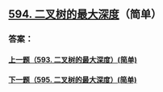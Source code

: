 ## [594. 二叉树的最大深度](https://leetcode-cn.com/problems/merge-two-sorted-lists/)（简单）





### 答案：



#### [上一题（593. 二叉树的最大深度）(简单)](https://github.com/sdwwld/leetCode/blob/master/src/main/java/com/wld/java/leetcode/leetCode0593.md)

#### [下一题（595. 二叉树的最大深度）(简单)](https://github.com/sdwwld/leetCode/blob/master/src/main/java/com/wld/java/leetcode/leetCode0595.md)
